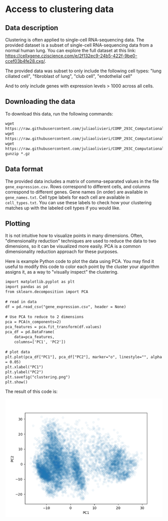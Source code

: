 # Access to clustering data

## Data description
Clustering is often applied to single-cell RNA-sequencing data. The provided dataset is a subset of single-cell RNA-sequencing data from a normal human lung. You can explore the full dataset at this link: https://cellxgene.cziscience.com/e/2f132ec9-24b5-422f-9be0-ccef03b4fe28.cxg/.

The provided data was subset to only include the following cell types: "lung ciliated cell", "fibroblast of lung", "club cell", "endothelial cell"

And to only include genes with expression levels > 1000 across all cells.

## Downloading the data
To download this data, run the following commands:

```
wget https://raw.githubusercontent.com/juliaolivieri/COMP_293C_Computational_Biology/main/project/clustering/gene_expression.csv.gz
wget https://raw.githubusercontent.com/juliaolivieri/COMP_293C_Computational_Biology/main/project/clustering/cell_types.txt
wget https://raw.githubusercontent.com/juliaolivieri/COMP_293C_Computational_Biology/main/project/clustering/gene_names.txt
gunzip *.gz
```

## Data format
The provided data includes a matrix of comma-separated values in the file `gene_expression.csv`. Rows correspond to different cells, and columns correspond to different genes. Gene names (in order) are available in `gene_names.txt`. Cell type labels for each cell are available in `cell_types.txt`. You can use these labels to check how your clustering matches up with the labeled cell types if you would like.

## Plotting

It is not intuitive how to visualize points in many dimensions. Often, "dimensionality reduction" techniques are used to reduce the data to two dimensions, so it can be visualized more easily. PCA is a common dimensionality reduction approach for these purposes.

Here is example Python code to plot the data using PCA. You may find it useful to modify this code to color each point by the cluster your algorithm assigns it, as a way to "visually inspect" the clustering.

```
import matplotlib.pyplot as plt
import pandas as pd
from sklearn.decomposition import PCA

# read in data 
df = pd.read_csv("gene_expression.csv", header = None)

# Use PCA to reduce to 2 dimensions
pca = PCA(n_components=2)
pca_features = pca.fit_transform(df.values)
pca_df = pd.DataFrame(
    data=pca_features, 
    columns=['PC1', 'PC2'])

# plot data
plt.plot(pca_df["PC1"], pca_df["PC2"], marker="o", linestyle="", alpha = 0.05)
plt.xlabel("PC1")
plt.ylabel("PC2")
plt.savefig("clustering.png")
plt.show()
```

The result of this code is:

![PCA clustering](clustering.png)

